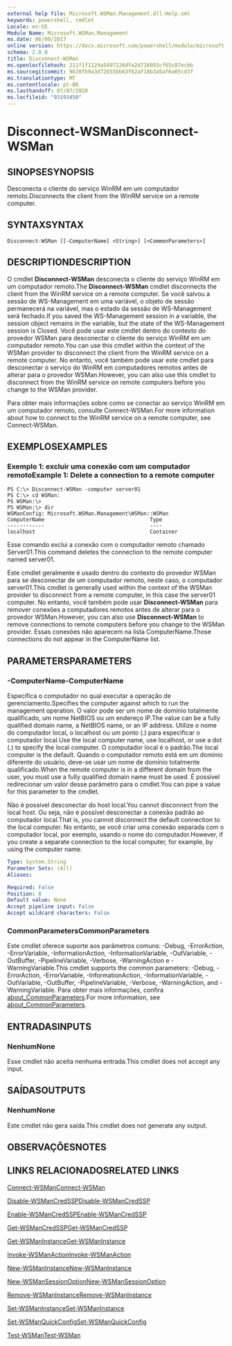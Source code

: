 ```yaml
---
external help file: Microsoft.WSMan.Management.dll-Help.xml
keywords: powershell, cmdlet
Locale: en-US
Module Name: Microsoft.WSMan.Management
ms.date: 06/09/2017
online version: https://docs.microsoft.com/powershell/module/microsoft.wsman.management/disconnect-wsman?view=powershell-6&WT.mc_id=ps-gethelp
schema: 2.0.0
title: Disconnect-WSMan
ms.openlocfilehash: 211f1f1129a5497226dfa2d716955cf65c87ecbb
ms.sourcegitcommit: 9b28fb9a3d72655bb63f62af18b3a5af6a05cd3f
ms.translationtype: MT
ms.contentlocale: pt-BR
ms.lasthandoff: 07/07/2020
ms.locfileid: "93193450"
---
```

# <span data-ttu-id="20310-103">Disconnect-WSMan</span><span class="sxs-lookup"><span data-stu-id="20310-103">Disconnect-WSMan</span></span>

## <span data-ttu-id="20310-104">SINOPSE</span><span class="sxs-lookup"><span data-stu-id="20310-104">SYNOPSIS</span></span>
<span data-ttu-id="20310-105">Desconecta o cliente do serviço WinRM em um computador remoto.</span><span class="sxs-lookup"><span data-stu-id="20310-105">Disconnects the client from the WinRM service on a remote computer.</span></span>

## <span data-ttu-id="20310-106">SYNTAX</span><span class="sxs-lookup"><span data-stu-id="20310-106">SYNTAX</span></span>

```
Disconnect-WSMan [[-ComputerName] <String>] [<CommonParameters>]
```

## <span data-ttu-id="20310-107">DESCRIPTION</span><span class="sxs-lookup"><span data-stu-id="20310-107">DESCRIPTION</span></span>
<span data-ttu-id="20310-108">O cmdlet **Disconnect-WSMan** desconecta o cliente do serviço WinRM em um computador remoto.</span><span class="sxs-lookup"><span data-stu-id="20310-108">The **Disconnect-WSMan** cmdlet disconnects the client from the WinRM service on a remote computer.</span></span>
<span data-ttu-id="20310-109">Se você salvou a sessão de WS-Management em uma variável, o objeto de sessão permanecerá na variável, mas o estado da sessão de WS-Management será fechado.</span><span class="sxs-lookup"><span data-stu-id="20310-109">If you saved the WS-Management session in a variable, the session object remains in the variable, but the state of the WS-Management session is Closed.</span></span>
<span data-ttu-id="20310-110">Você pode usar este cmdlet dentro do contexto do provedor WSMan para desconectar o cliente do serviço WinRM em um computador remoto.</span><span class="sxs-lookup"><span data-stu-id="20310-110">You can use this cmdlet within the context of the WSMan provider to disconnect the client from the WinRM service on a remote computer.</span></span>
<span data-ttu-id="20310-111">No entanto, você também pode usar este cmdlet para desconectar o serviço do WinRM em computadores remotos antes de alterar para o provedor WSMan.</span><span class="sxs-lookup"><span data-stu-id="20310-111">However, you can also use this cmdlet to disconnect from the WinRM service on remote computers before you change to the WSMan provider.</span></span>

<span data-ttu-id="20310-112">Para obter mais informações sobre como se conectar ao serviço WinRM em um computador remoto, consulte Connect-WSMan.</span><span class="sxs-lookup"><span data-stu-id="20310-112">For more information about how to connect to the WinRM service on a remote computer, see Connect-WSMan.</span></span>

## <span data-ttu-id="20310-113">EXEMPLOS</span><span class="sxs-lookup"><span data-stu-id="20310-113">EXAMPLES</span></span>

### <span data-ttu-id="20310-114">Exemplo 1: excluir uma conexão com um computador remoto</span><span class="sxs-lookup"><span data-stu-id="20310-114">Example 1: Delete a connection to a remote computer</span></span>

```
PS C:\> Disconnect-WSMan -computer server01
PS C:\> cd WSMan:
PS WSMan:\>
PS WSMan:\> dir
WSManConfig: Microsoft.WSMan.Management\WSMan::WSMan
ComputerName                                  Type
------------                                  ----
localhost                                     Container
```

<span data-ttu-id="20310-115">Esse comando exclui a conexão com o computador remoto chamado Server01.</span><span class="sxs-lookup"><span data-stu-id="20310-115">This command deletes the connection to the remote computer named server01.</span></span>

<span data-ttu-id="20310-116">Este cmdlet geralmente é usado dentro do contexto do provedor WSMan para se desconectar de um computador remoto, neste caso, o computador server01.</span><span class="sxs-lookup"><span data-stu-id="20310-116">This cmdlet is generally used within the context of the WSMan provider to disconnect from a remote computer, in this case the server01 computer.</span></span>
<span data-ttu-id="20310-117">No entanto, você também pode usar **Disconnect-WSMan** para remover conexões a computadores remotos antes de alterar para o provedor WSMan.</span><span class="sxs-lookup"><span data-stu-id="20310-117">However, you can also use **Disconnect-WSMan** to remove connections to remote computers before you change to the WSMan provider.</span></span>
<span data-ttu-id="20310-118">Essas conexões não aparecem na lista ComputerName.</span><span class="sxs-lookup"><span data-stu-id="20310-118">Those connections do not appear in the ComputerName list.</span></span>

## <span data-ttu-id="20310-119">PARAMETERS</span><span class="sxs-lookup"><span data-stu-id="20310-119">PARAMETERS</span></span>

### <span data-ttu-id="20310-120">-ComputerName</span><span class="sxs-lookup"><span data-stu-id="20310-120">-ComputerName</span></span>
<span data-ttu-id="20310-121">Especifica o computador no qual executar a operação de gerenciamento.</span><span class="sxs-lookup"><span data-stu-id="20310-121">Specifies the computer against which to run the management operation.</span></span>
<span data-ttu-id="20310-122">O valor pode ser um nome de domínio totalmente qualificado, um nome NetBIOS ou um endereço IP.</span><span class="sxs-lookup"><span data-stu-id="20310-122">The value can be a fully qualified domain name, a NetBIOS name, or an IP address.</span></span>
<span data-ttu-id="20310-123">Utilize o nome do computador local, o localhost ou um ponto (.) para especificar o computador local.</span><span class="sxs-lookup"><span data-stu-id="20310-123">Use the local computer name, use localhost, or use a dot (.) to specify the local computer.</span></span>
<span data-ttu-id="20310-124">O computador local é o padrão.</span><span class="sxs-lookup"><span data-stu-id="20310-124">The local computer is the default.</span></span>
<span data-ttu-id="20310-125">Quando o computador remoto está em um domínio diferente do usuário, deve-se usar um nome de domínio totalmente qualificado.</span><span class="sxs-lookup"><span data-stu-id="20310-125">When the remote computer is in a different domain from the user, you must use a fully qualified domain name must be used.</span></span>
<span data-ttu-id="20310-126">É possível redirecionar um valor desse parâmetro para o cmdlet.</span><span class="sxs-lookup"><span data-stu-id="20310-126">You can pipe a value for this parameter to the cmdlet.</span></span>

<span data-ttu-id="20310-127">Não é possível desconectar do host local.</span><span class="sxs-lookup"><span data-stu-id="20310-127">You cannot disconnect from the local host.</span></span>
<span data-ttu-id="20310-128">Ou seja, não é possível desconectar a conexão padrão ao computador local.</span><span class="sxs-lookup"><span data-stu-id="20310-128">That is, you cannot disconnect the default connection to the local computer.</span></span>
<span data-ttu-id="20310-129">No entanto, se você criar uma conexão separada com o computador local, por exemplo, usando o nome do computador.</span><span class="sxs-lookup"><span data-stu-id="20310-129">However, if you create a separate connection to the local computer, for example, by using the computer name.</span></span>

```yaml
Type: System.String
Parameter Sets: (All)
Aliases:

Required: False
Position: 0
Default value: None
Accept pipeline input: False
Accept wildcard characters: False
```

### <span data-ttu-id="20310-130">CommonParameters</span><span class="sxs-lookup"><span data-stu-id="20310-130">CommonParameters</span></span>
<span data-ttu-id="20310-131">Este cmdlet oferece suporte aos parâmetros comuns: -Debug, -ErrorAction, -ErrorVariable, -InformationAction, -InformationVariable, -OutVariable, -OutBuffer, -PipelineVariable, -Verbose, -WarningAction e -WarningVariable.</span><span class="sxs-lookup"><span data-stu-id="20310-131">This cmdlet supports the common parameters: -Debug, -ErrorAction, -ErrorVariable, -InformationAction, -InformationVariable, -OutVariable, -OutBuffer, -PipelineVariable, -Verbose, -WarningAction, and -WarningVariable.</span></span> <span data-ttu-id="20310-132">Para obter mais informações, confira [about_CommonParameters](https://go.microsoft.com/fwlink/?LinkID=113216).</span><span class="sxs-lookup"><span data-stu-id="20310-132">For more information, see [about_CommonParameters](https://go.microsoft.com/fwlink/?LinkID=113216).</span></span>

## <span data-ttu-id="20310-133">ENTRADAS</span><span class="sxs-lookup"><span data-stu-id="20310-133">INPUTS</span></span>

### <span data-ttu-id="20310-134">Nenhum</span><span class="sxs-lookup"><span data-stu-id="20310-134">None</span></span>
<span data-ttu-id="20310-135">Esse cmdlet não aceita nenhuma entrada.</span><span class="sxs-lookup"><span data-stu-id="20310-135">This cmdlet does not accept any input.</span></span>

## <span data-ttu-id="20310-136">SAÍDAS</span><span class="sxs-lookup"><span data-stu-id="20310-136">OUTPUTS</span></span>

### <span data-ttu-id="20310-137">Nenhum</span><span class="sxs-lookup"><span data-stu-id="20310-137">None</span></span>
<span data-ttu-id="20310-138">Este cmdlet não gera saída.</span><span class="sxs-lookup"><span data-stu-id="20310-138">This cmdlet does not generate any output.</span></span>

## <span data-ttu-id="20310-139">OBSERVAÇÕES</span><span class="sxs-lookup"><span data-stu-id="20310-139">NOTES</span></span>

## <span data-ttu-id="20310-140">LINKS RELACIONADOS</span><span class="sxs-lookup"><span data-stu-id="20310-140">RELATED LINKS</span></span>

[<span data-ttu-id="20310-141">Connect-WSMan</span><span class="sxs-lookup"><span data-stu-id="20310-141">Connect-WSMan</span></span>](Connect-WSMan.md)

[<span data-ttu-id="20310-142">Disable-WSManCredSSP</span><span class="sxs-lookup"><span data-stu-id="20310-142">Disable-WSManCredSSP</span></span>](Disable-WSManCredSSP.md)

[<span data-ttu-id="20310-143">Enable-WSManCredSSP</span><span class="sxs-lookup"><span data-stu-id="20310-143">Enable-WSManCredSSP</span></span>](Enable-WSManCredSSP.md)

[<span data-ttu-id="20310-144">Get-WSManCredSSP</span><span class="sxs-lookup"><span data-stu-id="20310-144">Get-WSManCredSSP</span></span>](Get-WSManCredSSP.md)

[<span data-ttu-id="20310-145">Get-WSManInstance</span><span class="sxs-lookup"><span data-stu-id="20310-145">Get-WSManInstance</span></span>](Get-WSManInstance.md)

[<span data-ttu-id="20310-146">Invoke-WSManAction</span><span class="sxs-lookup"><span data-stu-id="20310-146">Invoke-WSManAction</span></span>](Invoke-WSManAction.md)

[<span data-ttu-id="20310-147">New-WSManInstance</span><span class="sxs-lookup"><span data-stu-id="20310-147">New-WSManInstance</span></span>](New-WSManInstance.md)

[<span data-ttu-id="20310-148">New-WSManSessionOption</span><span class="sxs-lookup"><span data-stu-id="20310-148">New-WSManSessionOption</span></span>](New-WSManSessionOption.md)

[<span data-ttu-id="20310-149">Remove-WSManInstance</span><span class="sxs-lookup"><span data-stu-id="20310-149">Remove-WSManInstance</span></span>](Remove-WSManInstance.md)

[<span data-ttu-id="20310-150">Set-WSManInstance</span><span class="sxs-lookup"><span data-stu-id="20310-150">Set-WSManInstance</span></span>](Set-WSManInstance.md)

[<span data-ttu-id="20310-151">Set-WSManQuickConfig</span><span class="sxs-lookup"><span data-stu-id="20310-151">Set-WSManQuickConfig</span></span>](Set-WSManQuickConfig.md)

[<span data-ttu-id="20310-152">Test-WSMan</span><span class="sxs-lookup"><span data-stu-id="20310-152">Test-WSMan</span></span>](Test-WSMan.md)
